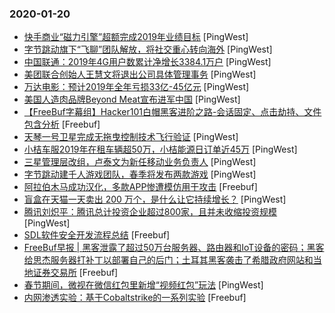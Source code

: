 ### 2020-01-20

* [快手商业“磁力引擎”超额完成2019年业绩目标](https://www.pingwest.com/w/203271) [PingWest]
* [字节跳动旗下“飞聊”团队解放，将社交重心转向海外](https://www.pingwest.com/w/203270) [PingWest]
* [中国联通：2019年4G用户数累计净增长3384.1万户](https://www.pingwest.com/w/203263) [PingWest]
* [美团联合创始人王慧文将退出公司具体管理事务](https://www.pingwest.com/w/203261) [PingWest]
* [万达电影：预计2019年全年亏损33亿-45亿元](https://www.pingwest.com/w/203260) [PingWest]
* [美国人造肉品牌Beyond Meat宣布进军中国](https://www.pingwest.com/w/203256) [PingWest]
* [【FreeBuf字幕组】Hacker101白帽黑客进阶之路-会话固定、点击劫持、文件包含分析](https://www.freebuf.com/video/225882.html) [Freebuf]
* [天琴一号卫星完成无拖曳控制技术飞行验证](https://www.pingwest.com/w/203252) [PingWest]
* [小桔车服2019年在租车辆超50万，小桔能源日订单近45万](https://www.pingwest.com/w/203248) [PingWest]
* [三星管理层改组，卢泰文为新任移动业务负责人](https://www.pingwest.com/w/203243) [PingWest]
* [字节跳动建千人游戏团队，春季将发布两款游戏](https://www.pingwest.com/w/203236) [PingWest]
* [阿拉伯木马成功汉化，多款APP惨遭模仿用于攻击](https://www.freebuf.com/articles/terminal/224438.html) [Freebuf]
* [盲盒在天猫一天卖出 200 万个，是什么让它持续增长？](https://www.pingwest.com/a/202984) [PingWest]
* [腾讯刘炽平：腾讯总计投资企业超过800家，且并未收缩投资规模](https://www.pingwest.com/w/203231) [PingWest]
* [SDL软件安全开发流程总结](https://www.freebuf.com/articles/es/225001.html) [Freebuf]
* [FreeBuf早报 | 黑客泄露了超过50万台服务器、路由器和IoT设备的密码；黑客给思杰服务器打补丁以部署自己的后门；土耳其黑客袭击了希腊政府网站和当地证券交易所](https://www.freebuf.com/news/225849.html) [Freebuf]
* [春节期间，微视在微信红包里新增“视频红包”玩法](https://www.pingwest.com/w/203227) [PingWest]
* [内网渗透实验：基于Cobaltstrike的一系列实验](https://www.freebuf.com/vuls/224507.html) [Freebuf]
